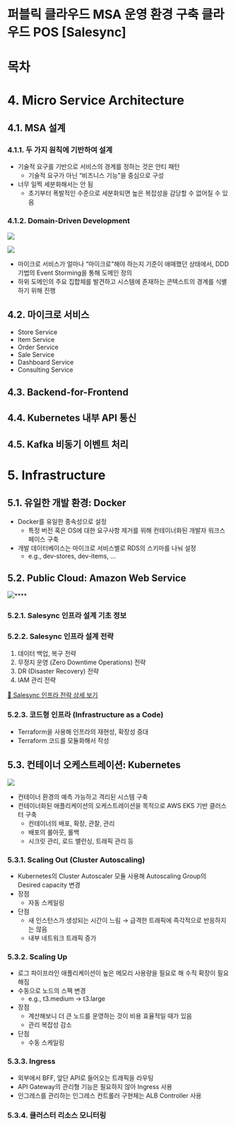 # 퍼블릭 클라우드 MSA 운영 환경 구축 클라우드 POS [Salesync]
# 목차

# 4. Micro Service Architecture
## 4.1. MSA 설계
### 4.1.1. 두 가지 원칙에 기반하여 설계

- 기술적 요구를 기반으로 서비스의 경계를 정하는 것은 안티 패턴
    - 기술적 요구가 아닌 “비즈니스 기능”을 중심으로 구성
- 너무 일찍 세분화해서는 안 됨
    - 초기부터 폭발적인 수준으로 세분화되면 높은 복잡성을 감당할 수 없어질 수 있음

### 4.1.2. Domain-Driven Development

![](https://github.com/ssg-salesync/.github/tree/main/assets/event1.jpeg)

![](https://github.com/ssg-salesync/.github/tree/main/assets/event2.jpeg)

- 마이크로 서비스가 얼마나 “마이크로”해야 하는지 기준이 애매했던 상태에서, DDD 기법의 Event Storming을 통해 도메인 정의
- 하위 도메인의 주요 집합체를 발견하고 시스템에 존재하는 콘텍스트의 경계를 식별하기 위해 진행

## 4.2. 마이크로 서비스

- Store Service
- Item Service
- Order Service
- Sale Service
- Dashboard Service
- Consulting Service

## 4.3. Backend-for-Frontend

## 4.4. Kubernetes 내부 API 통신

## 4.5. Kafka 비동기 이벤트 처리

# 5. Infrastructure
## 5.1. 유일한 개발 환경: Docker
- Docker를 유일한 종속성으로 설정
    - 특정 버전 혹은 OS에 대한 요구사항 제거를 위해 컨테이너화된 개발자 워크스페이스 구축
- 개발 데이터베이스는 마이크로 서비스별로 RDS의 스키마를 나눠 설정
    - e.g., dev-stores, dev-items, …

## 5.2. Public Cloud: Amazon Web Service

![](https://github.com/ssg-salesync/.github/tree/main/assets/aws.png)****

### 5.2.1. Salesync 인프라 설계 기초 정보

### 5.2.2. Salesync 인프라 설계 전략

1. 데이터 백업, 복구 전략
2. 무정지 운영 (Zero Downtime Operations) 전략
3. DR (Disaster Recovery) 전략
4. IAM 관리 전략

[📃 Salesync 인프라 전략 상세 보기](https://github.com/ssg-salesync/.github/blob/main/strategy.md1)

### 5.2.3. 코드형 인프라 (Infrastructure as a Code)

- Terraform을 사용해 인프라의 재현성, 확장성 증대
- Terraform 코드를 모듈화해서 작성

## 5.3. 컨테이너 오케스트레이션: Kubernetes

![](https://github.com/ssg-salesync/.github/tree/main/assets/k8s.png)

- 컨테이너 환경의 예측 가능하고 격리된 시스템 구축
- 컨테이너화된 애플리케이션의 오케스트레이션을 목적으로 AWS EKS 기반 클러스터 구축
    - 컨테이너의 배포, 확장, 관찰, 관리
    - 배포의 롤아웃, 롤백
    - 시크릿 관리, 로드 밸런싱, 트래픽 관리 등

### 5.3.1. Scaling Out (Cluster Autoscaling)

- Kubernetes의 Cluster Autoscaler 모듈 사용해 Autoscaling Group의 Desired capacity 변경
- 장점
    - 자동 스케일링
- 단점
    - 새 인스턴스가 생성되는 시간이 느림 → 급격한 트래픽에 즉각적으로 반응하지는 않음
    - 내부 네트워크 트래픽 증가

### 5.3.2. Scaling Up

- 로그 파이프라인 애플리케이션이 높은 메모리 사용량을 필요로 해 수직 확장이 필요해짐
- 수동으로 노드의 스펙 변경
    - e.g., t3.medium → t3.large
- 장점
    - 계산해보니 더 큰 노드를 운영하는 것이 비용 효율적일 때가 있음
    - 관리 복잡성 감소
- 단점
    - 수동 스케일링

### 5.3.3. Ingress

- 외부에서 BFF, 앞단 API로 들어오는 트래픽을 라우팅
- API Gateway의 관리형 기능은 필요하지 않아 Ingress 사용
- 인그레스를 관리하는 인그레스 컨트롤러 구현체는 ALB Controller 사용

### 5.3.4. 클러스터 리소스 모니터링
